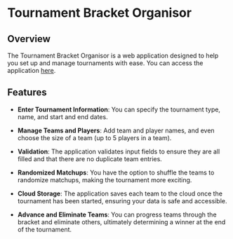 # Tournament Bracket Organisor

## Overview
The Tournament Bracket Organisor is a web application designed to help you set up and manage tournaments with ease. You can access the application [here](https://tournament-bracket-organisor.web.app/setup.html).

## Features
- **Enter Tournament Information**: You can specify the tournament type, name, and start and end dates.

- **Manage Teams and Players**: Add team and player names, and even choose the size of a team (up to 5 players in a team).

- **Validation**: The application validates input fields to ensure they are all filled and that there are no duplicate team entries.

- **Randomized Matchups**: You have the option to shuffle the teams to randomize matchups, making the tournament more exciting.

- **Cloud Storage**: The application saves each team to the cloud once the tournament has been started, ensuring your data is safe and accessible.

- **Advance and Eliminate Teams**: You can progress teams through the bracket and eliminate others, ultimately determining a winner at the end of the tournament.
